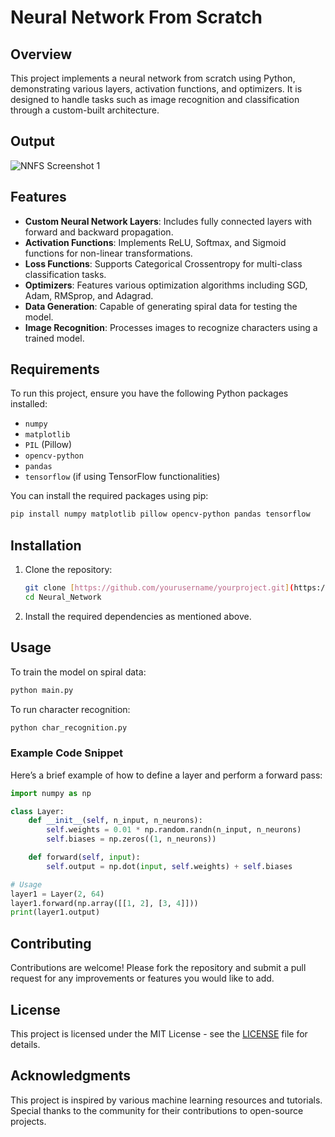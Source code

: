 # Neural Network From Scratch

## Overview
This project implements a neural network from scratch using Python, demonstrating various layers, activation functions, and optimizers. It is designed to handle tasks such as image recognition and classification through a custom-built architecture.

## Output
<img src="https://imgur.com/JolSSpa.png" alt="NNFS Screenshot 1">

## Features
- **Custom Neural Network Layers**: Includes fully connected layers with forward and backward propagation.
- **Activation Functions**: Implements ReLU, Softmax, and Sigmoid functions for non-linear transformations.
- **Loss Functions**: Supports Categorical Crossentropy for multi-class classification tasks.
- **Optimizers**: Features various optimization algorithms including SGD, Adam, RMSprop, and Adagrad.
- **Data Generation**: Capable of generating spiral data for testing the model.
- **Image Recognition**: Processes images to recognize characters using a trained model.

## Requirements
To run this project, ensure you have the following Python packages installed:
- `numpy`
- `matplotlib`
- `PIL` (Pillow)
- `opencv-python`
- `pandas`
- `tensorflow` (if using TensorFlow functionalities)

You can install the required packages using pip:
```bash
pip install numpy matplotlib pillow opencv-python pandas tensorflow
```

## Installation
1. Clone the repository:
   ```bash
   git clone [https://github.com/yourusername/yourproject.git](https://github.com/RidheeshAmarthya/Neural_Network.git)
   cd Neural_Network
   ```
2. Install the required dependencies as mentioned above.

## Usage
To train the model on spiral data:
```python
python main.py
```

To run character recognition:
```python
python char_recognition.py
```

### Example Code Snippet
Here’s a brief example of how to define a layer and perform a forward pass:
```python
import numpy as np

class Layer:
    def __init__(self, n_input, n_neurons):
        self.weights = 0.01 * np.random.randn(n_input, n_neurons)
        self.biases = np.zeros((1, n_neurons))

    def forward(self, input):
        self.output = np.dot(input, self.weights) + self.biases

# Usage
layer1 = Layer(2, 64)
layer1.forward(np.array([[1, 2], [3, 4]]))
print(layer1.output)
```

## Contributing
Contributions are welcome! Please fork the repository and submit a pull request for any improvements or features you would like to add.

## License
This project is licensed under the MIT License - see the [LICENSE](LICENSE) file for details.

## Acknowledgments
This project is inspired by various machine learning resources and tutorials. Special thanks to the community for their contributions to open-source projects.
